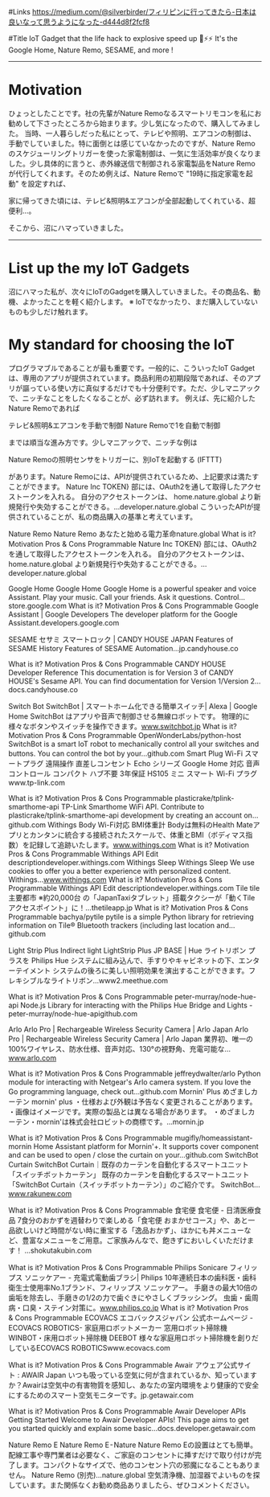 #Links
https://medium.com/@silverbirder/フィリピンに行ってきたら-日本は良いなって思うようになった-d444d8f2fcf8

#Title
IoT Gadget that the life hack to explosive speed up 🚀⚡️️️️️⚡️️️
It's the Google Home, Nature Remo, SESAME, and more !

---

# Motivation
ひょっとしたことです。社の先輩がNature Remoなるスマートリモコンを私にお勧めして下さったところから始まります。少し気になったので、購入してみました。
当時、一人暮らしだった私にとって、テレビや照明、エアコンの制御は、手動でしていました。特に面倒とは感じていなかったのですが、Nature Remoのスケジューリングトリガーを使った家電制御は、一気に生活効率が良くなりました。少し具体的に言うと、赤外線送信で制御される家電製品をNature Remoが代行してくれます。そのため例えば、Nature Remoで "19時に指定家電を起動" を設定すれば、


家に帰ってきた頃には、テレビ&照明&エアコンが全部起動してくれている、超便利…。


そこから、沼にハマっていきました。


---

# List up the my IoT Gadgets
沼にハマった私が、次々にIoTのGadgetを購入していきました。その商品名、動機、よかったことを軽く紹介します。
※ IoTでなかったり、まだ購入していないものも少しだけ触れます。

# My standard for choosing the IoT
プログラマブルであることが最も重要です。一般的に、こういったIoT Gadgetは、専用のアプリが提供されています。商品利用の初期段階であれば、そのアプリが謳っている使い方に真似するだけでも十分便利です。ただ、少しマニアックで、ニッチなことをしたくなることが、必ず訪れます。
例えば、先に紹介したNature Remoであれば


テレビ&照明&エアコンを手動で制御
Nature Remoで1を自動で制御

までは順当な進み方です。少しマニアックで、ニッチな例は


Nature Remoの照明センサをトリガーに、別IoTを起動する (IFTTT)



があります。Nature Remoには、APIが提供されているため、上記要求は満たすことができます。
Nature Inc
TOKEN} 部には、OAuth2を通して取得したアクセストークンを入れる。 自分のアクセストークンは、 home.nature.global より新規発行や失効することができる。…developer.nature.global
こういったAPIが提供されていることが、私の商品購入の基準と考えています。


Nature Remo
Nature Remo
あなたと始める電力革命nature.global
What is it?
Motivation
Pros & Cons
Programmable
Nature Inc
TOKEN} 部には、OAuth2を通して取得したアクセストークンを入れる。 自分のアクセストークンは、 home.nature.global より新規発行や失効することができる。…developer.nature.global


Google Home
Google Home
Google Home is a powerful speaker and voice Assistant. Play your music. Call your friends. Ask it questions. Control…store.google.com
What is it?
Motivation
Pros & Cons
Programmable
Google Assistant | Google Developers
The developer platform for the Google Assistant.developers.google.com


SESAME
セサミ スマートロック | CANDY HOUSE JAPAN
Features of SESAME History Features of SESAME Automation…jp.candyhouse.co


What is it?
Motivation
Pros & Cons
Programmable
CANDY HOUSE Developer Reference
This documentation is for Version 3 of CANDY HOUSE's Sesame API. You can find documentation for Version 1/Version 2…docs.candyhouse.co


Switch Bot
SwitchBot | スマートホーム化できる簡単スイッチ| Alexa | Google Home
SwitchBot はアプリや音声で制御させる無線ロボットです。 物理的に様々なボタンやスイッチを操作できます。www.switchbot.jp
What is it?
Motivation
Pros & Cons
Programmable
OpenWonderLabs/python-host
SwitchBot is a smart IoT robot to mechanically control all your switches and buttons. You can control the bot by your…github.com
Smart Plug
Wi-Fi スマートプラグ 遠隔操作 直差しコンセント Echo シリーズ Google Home 対応 音声コントロール コンパクト ハブ不要 3年保証 HS105
ミニ スマート Wi-Fi プラグwww.tp-link.com


What is it?
Motivation
Pros & Cons
Programmable
plasticrake/tplink-smarthome-api
TP-Link Smarthome WiFi API. Contribute to plasticrake/tplink-smarthome-api development by creating an account on…github.com
Withings Body
Wi-Fi対応 BMI体重計
Bodyは無料のHealth Mateアプリとカンタンに統合する接続されたスケールで、体重とBMI（ボディマス指数）を記録して追跡いたします。www.withings.com
What is it?
Motivation
Pros & Cons
Programmable
Withings API
Edit descriptiondeveloper.withings.com
Withings Sleep
Withings Sleep
We use cookies to offer you a better experience with personalized content. Withings…www.withings.com
What is it?
Motivation
Pros & Cons
Programmable
Withings API
Edit descriptiondeveloper.withings.com
Tile
tile
主要都市 ※約20,000台 の「JapanTaxiタブレット」搭載タクシーが「動くTileアクセスポイント」に！…thetileapp.jp
What is it?
Motivation
Pros & Cons
Programmable
bachya/pytile
pytile is a simple Python library for retrieving information on Tile® Bluetooth trackers (including last location and…github.com


Light Strip Plus
Indirect light LightStrip Plus JP BASE | Hue
ライトリボン プラスを Philips Hue システムに組み込んで、手すりやキャビネットの下、エンターテイメント システムの後ろに美しい照明効果を演出することができます。フレキシブルなライトリボン…www2.meethue.com


What is it?
Motivation
Pros & Cons
Programmable
peter-murray/node-hue-api
Node.js Library for interacting with the Philips Hue Bridge and Lights - peter-murray/node-hue-apigithub.com


Arlo
Arlo Pro | Rechargeable Wireless Security Camera | Arlo Japan
Arlo Pro | Rechargeable Wireless Security Camera | Arlo Japan 業界初、唯一の100%ワイヤレス、防水仕様、音声対応、130°の視野角、充電可能な…www.arlo.com


What is it?
Motivation
Pros & Cons
Programmable
jeffreydwalter/arlo
Python module for interacting with Netgear's Arlo camera system. If you love the Go programming language, check out…github.com
Mornin' Plus
めざましカーテン mornin' plus
・仕様および外観は予告なく変更されることがあります。 ・画像はイメージです。実際の製品とは異なる場合があります。 ・めざましカーテン・mornin'は株式会社ロビットの商標です。…mornin.jp


What is it?
Motivation
Pros & Cons
Programmable
mugifly/homeassistant-mornin
Home Assistant platform for Mornin'+. It supports cover component and can be used to open / close the curtain on your…github.com
SwitchBot Curtain
SwitchBot Curtain｜既存のカーテンを自動化するスマートユニット「スイッチボットカーテン」
既存のカーテンを自動化するスマートユニット「SwitchBot Curtain（スイッチボットカーテン）」のご紹介です。 SwitchBot…www.rakunew.com


What is it?
Motivation
Pros & Cons
Programmable
食宅便
食宅便 - 日清医療食品
7食分のおかずを週替わりで楽しめる「食宅便 おまかせコース」や、あと一品欲しいけど時間がない時に重宝する「逸品おかず」、ほかにも丼メニューなど、豊富なメニューをご用意。ご家族みんなで、飽きずにおいしくいただけます！ ...shokutakubin.com


What is it?
Motivation
Pros & Cons
Programmable
Philips Sonicare
フィリップス ソニッケアー - 充電式電動歯ブラシ| Philips
10年連続日本の歯科医・歯科衛生士使用率No.1ブランド、フィリップス ソニッケアー。 手磨きの最大10倍の歯垢を除去し、手磨きの1/2の力で歯ぐきにやさしくブラッシング。 虫歯・歯周病・口臭・ステイン対策に。www.philips.co.jp
What is it?
Motivation
Pros & Cons
Programmable
ECOVACS
エコバックスジャパン 公式ホームページ -ECOVACS ROBOTICS- 家庭用ロボットメーカー
窓用ロボット掃除機 WINBOT・床用ロボット掃除機 DEEBOT 様々な家庭用ロボット掃除機を創りだしているECOVACS ROBOTICSwww.ecovacs.com


What is it?
Motivation
Pros & Cons
Programmable
Awair
アウェア公式サイト : AWAIR Japan
いつも吸っている空気に何が含まれているか、知っていますか？Awairは空気中の有害物質を感知し、あなたの室内環境をより健康的で安全にするためのスマート空気モニターです。jp.getawair.com


What is it?
Motivation
Pros & Cons
Programmable
Awair Developer APIs
Getting Started Welcome to Awair Developer APIs! This page aims to get you started quickly and explain some basic…docs.developer.getawair.com


Nature Remo E
Nature Remo E - Nature
Nature Remo Eの設置はとても簡単。配線工事や専門業者は必要なく、ご家庭のコンセントに挿すだけで取り付けが完了します。コンパクトなサイズで、他のコンセント穴の邪魔になることもありません。 Nature Remo (別売)…nature.global
空気清浄機、加湿器でよいものを探しています。また関係なくお勧め商品ありましたら、ぜひコメントください。